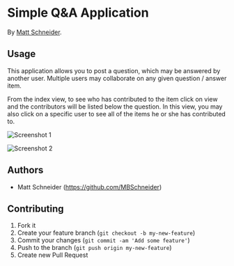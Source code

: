 # Simple Q&A Application
<!-- If you'd like to use a logo instead uncomment this code and remove the text above this line

  ![Logo](URL to logo img file goes here)

-->

By [Matt Schneider](https://github.com/MBSchneider).

<!--## Description
**Application Name Here** description can be listed here.
-->

## Usage

This application allows you to post a question, which may be answered by another user.  Multiple users may collaborate on any given question / answer item.

From the index view, to see who has contributed to the item click on view and the contributors will be listed below the question.  In this view, you may also click on a specific user to see all of the items he or she has contributed to.

![Screenshot 1]((https://github.com/MBSchneider/Portfolio/blob/master/test/Rake%20minitest%20-%20Portfolio.png))

![Screenshot 2](http://placekitten.com/400/300)


## Authors

* Matt Schneider (https://github.com/MBSchneider)

## Contributing

1. Fork it
2. Create your feature branch (`git checkout -b my-new-feature`)
3. Commit your changes (`git commit -am 'Add some feature'`)
4. Push to the branch (`git push origin my-new-feature`)
5. Create new Pull Request
